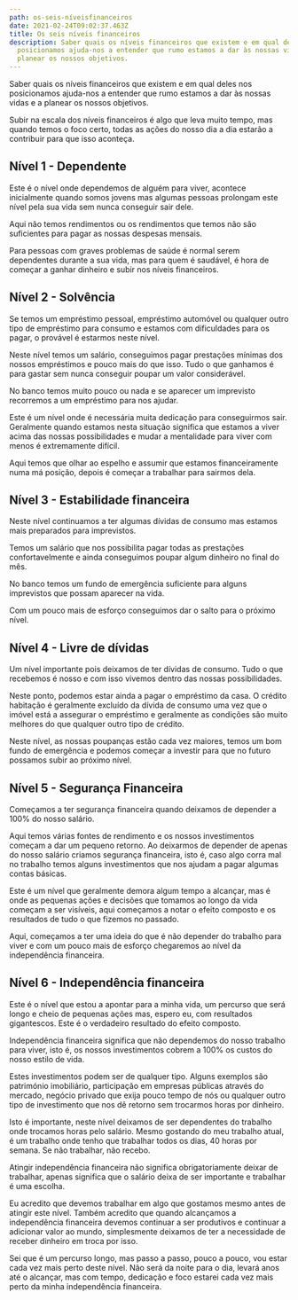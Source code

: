 ```yaml
---
path: os-seis-níveisfinanceiros
date: 2021-02-24T09:02:37.463Z
title: Os seis níveis financeiros
description: Saber quais os níveis financeiros que existem e em qual deles nos
  posicionamos ajuda-nos a entender que rumo estamos a dar às nossas vidas e a
  planear os nossos objetivos.
---
```


Saber quais os níveis financeiros que existem e em qual deles nos posicionamos ajuda-nos a entender que rumo estamos a dar às nossas vidas e a planear os nossos objetivos.

Subir na escala dos níveis financeiros é algo que leva muito tempo, mas quando temos o foco certo, todas as ações do nosso dia a dia estarão a contribuir para que isso aconteça.

## Nível 1 - Dependente

Este é o nível onde dependemos de alguém para viver, acontece inicialmente quando somos jovens mas algumas pessoas prolongam este nível pela sua vida sem nunca conseguir sair dele.

Aqui não temos rendimentos ou os rendimentos que temos não são suficientes para pagar as nossas despesas mensais.

Para pessoas com graves problemas de saúde é normal serem dependentes durante a sua vida, mas para quem é saudável, é hora de começar a ganhar dinheiro e subir nos níveis financeiros.

## Nível 2 - Solvência

Se temos um empréstimo pessoal, empréstimo automóvel ou qualquer outro tipo de empréstimo para consumo e estamos com dificuldades para os pagar, o provável é estarmos neste nível.

Neste nível temos um salário, conseguimos pagar prestações mínimas dos nossos empréstimos e pouco mais do que isso. Tudo o que ganhamos é para gastar sem nunca conseguir poupar um valor considerável.

No banco temos muito pouco ou nada e se aparecer um imprevisto recorremos a um empréstimo para nos ajudar.

Este é um nível onde é necessária muita dedicação para conseguirmos sair. Geralmente quando estamos nesta situação significa que estamos a viver acima das nossas possibilidades e mudar a mentalidade para viver com menos é extremamente difícil.

Aqui temos que olhar ao espelho e assumir que estamos financeiramente numa má posição, depois é começar a trabalhar para sairmos dela.

## Nível 3 - Estabilidade financeira

Neste nível continuamos a ter algumas dívidas de consumo mas estamos mais preparados para imprevistos.

Temos um salário que nos possibilita pagar todas as prestações confortavelmente e ainda conseguimos poupar algum dinheiro no final do mês.

No banco temos um fundo de emergência suficiente para alguns imprevistos que possam aparecer na vida.

Com um pouco mais de esforço conseguimos dar o salto para o próximo nível.

## Nível 4 - Livre de dívidas

Um nível importante pois deixamos de ter dívidas de consumo. Tudo o que recebemos é nosso e com isso vivemos dentro das nossas possibilidades.

Neste ponto, podemos estar ainda a pagar o empréstimo da casa. O crédito habitação é geralmente excluído da dívida de consumo uma vez que o imóvel está a assegurar o empréstimo e geralmente as condições são muito melhores do que qualquer outro tipo de crédito.

Neste nível, as nossas poupanças estão cada vez maiores, temos um bom fundo de emergência e podemos começar a investir para que no futuro possamos subir ao próximo nível.

## Nível 5 - Segurança Financeira

Começamos a ter segurança financeira quando deixamos de depender a 100% do nosso salário.

Aqui temos várias fontes de rendimento e os nossos investimentos começam a dar um pequeno retorno. Ao deixarmos de depender de apenas do nosso salário criamos segurança financeira, isto é, caso algo corra mal no trabalho temos alguns investimentos que nos ajudam a pagar algumas contas básicas.

Este é um nível que geralmente demora algum tempo a alcançar, mas é onde as pequenas ações e decisões que tomamos ao longo da vida começam a ser visíveis, aqui começamos a notar o efeito composto e os resultados de tudo o que fizemos no passado.

Aqui, começamos a ter uma ideia do que é não depender do trabalho para viver e com um pouco mais de esforço chegaremos ao nível da independência financeira.

## Nível 6 - Independência financeira

Este é o nível que estou a apontar para a minha vida, um percurso que será longo e cheio de pequenas ações mas, espero eu, com resultados gigantescos. Este é o verdadeiro resultado do efeito composto.

Independência financeira significa que não dependemos do nosso trabalho para viver, isto é, os nossos investimentos cobrem a 100% os custos do nosso estilo de vida.

Estes investimentos podem ser de qualquer tipo. Alguns exemplos são património imobiliário, participação em empresas públicas através do mercado, negócio privado que exija pouco tempo de nós ou qualquer outro tipo de investimento que nos dê retorno sem trocarmos horas por dinheiro.

Isto é importante, neste nível deixamos de ser dependentes do trabalho onde trocamos horas pelo salário. Mesmo gostando do meu trabalho atual, é um trabalho onde tenho que trabalhar todos os dias, 40 horas por semana. Se não trabalhar, não recebo.

Atingir independência financeira não significa obrigatoriamente deixar de trabalhar, apenas significa que o salário deixa de ser importante e trabalhar é uma escolha.

Eu acredito que devemos trabalhar em algo que gostamos mesmo antes de atingir este nível. Também acredito que quando alcançamos a independência financeira devemos continuar a ser produtivos e continuar a adicionar valor ao mundo, simplesmente deixamos de ter a necessidade de receber dinheiro em troca por isso.

Sei que é um percurso longo, mas passo a passo, pouco a pouco, vou estar cada vez mais perto deste nível. Não será da noite para o dia, levará anos até o alcançar, mas com tempo, dedicação e foco estarei cada vez mais perto da minha independência financeira.
